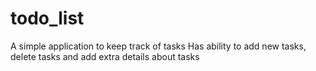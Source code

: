 # todo_list

  A simple application to keep track of tasks
  Has ability to add new tasks, delete tasks and add extra details about tasks
